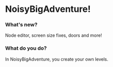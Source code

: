 # NoisyBigAdventure!
### What's new?
Node editor, screen size fixes, doors and more!
### What do you do?
In NoisyBigAdventure, you create your own levels.
